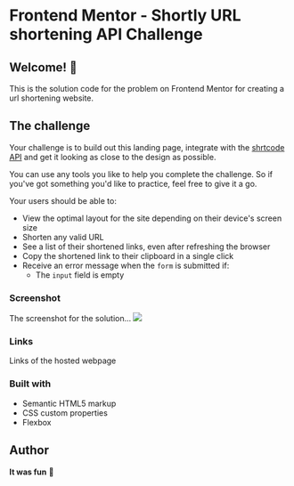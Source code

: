 # Frontend Mentor - Shortly URL shortening API Challenge
## Welcome! 👋
This is the solution code for the problem on Frontend Mentor for creating a url shortening website.
## The challenge

Your challenge is to build out this landing page, integrate with the [shrtcode API](https://app.shrtco.de/) and get it looking as close to the design as possible.

You can use any tools you like to help you complete the challenge. So if you've got something you'd like to practice, feel free to give it a go.

Your users should be able to:

- View the optimal layout for the site depending on their device's screen size
- Shorten any valid URL
- See a list of their shortened links, even after refreshing the browser
- Copy the shortened link to their clipboard in a single click
- Receive an error message when the `form` is submitted if:
  - The `input` field is empty

### Screenshot
The screenshot for the solution...
![](./screenshot.jpg)
### Links
Links of the hosted webpage

### Built with

- Semantic HTML5 markup
- CSS custom properties
- Flexbox
## Author

**It was fun** 🚀
